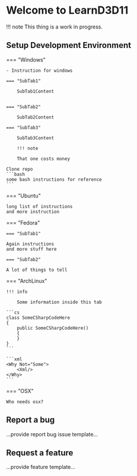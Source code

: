 # Welcome to LearnD3D11

!!! note
    This thing is a work in progress.

## Setup Development Environment

=== "Windows"

    - Instruction for windows

    === "SubTab1"

        SubTab1Content


    === "SubTab2"

        SubTab2Content

    === "SubTab3"

        SubTab3Content

        !!! note

        That one costs money

    Clone repo
    ```bash
    some bash instructions for reference
    ```

=== "Ubuntu"

    long list of instructions
    and more instruction

=== "Fedora"

    === "SubTab1"

    Again instructions
    and more stuff here

    === "SubTab2"

    A lot of things to tell

=== "ArchLinux"

    !!! info

        Some information inside this tab

    ```cs
    class SomeCSharpCodeHere
    {
        public SomeCSharpCodeHere()
        {
        }
    }
    ```

    ```xml
    <Why Not="Some">
        <Xml/>
    </Why>
    ```

=== "OSX"

    Who needs osx?

## Report a bug

...provide report bug issue template...

## Request a feature

...provide feature template...
